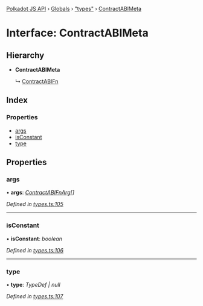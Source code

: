 [Polkadot JS API](../README.md) › [Globals](../globals.md) › ["types"](../modules/_types_.md) › [ContractABIMeta](_types_.contractabimeta.md)

# Interface: ContractABIMeta

## Hierarchy

* **ContractABIMeta**

  ↳ [ContractABIFn](_types_.contractabifn.md)

## Index

### Properties

* [args](_types_.contractabimeta.md#args)
* [isConstant](_types_.contractabimeta.md#isconstant)
* [type](_types_.contractabimeta.md#type)

## Properties

###  args

• **args**: *[ContractABIFnArg](_types_.contractabifnarg.md)[]*

*Defined in [types.ts:105](https://github.com/polkadot-js/api/blob/a70af20eba/packages/api-contract/src/types.ts#L105)*

___

###  isConstant

• **isConstant**: *boolean*

*Defined in [types.ts:106](https://github.com/polkadot-js/api/blob/a70af20eba/packages/api-contract/src/types.ts#L106)*

___

###  type

• **type**: *TypeDef | null*

*Defined in [types.ts:107](https://github.com/polkadot-js/api/blob/a70af20eba/packages/api-contract/src/types.ts#L107)*
